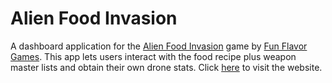 # Alien Food Invasion
A dashboard application for the [Alien Food Invasion](https://play.google.com/store/apps/details?id=com.FunFlavorGames.AlienFoodInvasion)
game by [Fun Flavor Games](https://www.funflavorgames.com/). 
This app lets users interact with the food recipe plus weapon master lists and obtain their own drone stats.
Click [here](https://afi-help.herokuapp.com/) to visit the website.